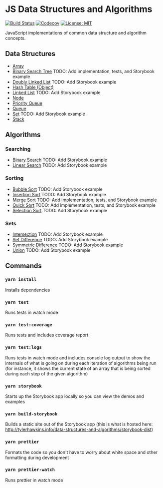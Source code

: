 # JS Data Structures and Algorithms
[![Build Status](https://travis-ci.com/thawkin3/js-data-structures-and-algorithms.svg?branch=master)](https://travis-ci.com/thawkin3/js-data-structures-and-algorithms)
[![Codecov](https://img.shields.io/codecov/c/github/thawkin3/js-data-structures-and-algorithms)](https://codecov.io/gh/thawkin3/js-data-structures-and-algorithms)
[![License: MIT](https://img.shields.io/badge/License-MIT-yellow.svg)](https://opensource.org/licenses/MIT)

JavaScript implementations of common data structure and algorithm concepts.

## Data Structures

- [Array](src/data-structures/array/src/array.js)
- [Binary Search Tree](src/data-structures/binary-search-tree/src/binary-search-tree.js) TODO: Add implementation, tests, and Storybook example
- [Doubly Linked List](src/data-structures/doubly-linked-list/src/doubly-linked-list.js) TODO: Add Storybook example
- [Hash Table (Object)](src/data-structures/hash-table/src/hash-table.js)
- [Linked List](src/data-structures/linked-list/src/linked-list.js) TODO: Add Storybook example
- [Node](src/data-structures/node/src/node.js)
- [Priority Queue](src/data-structures/priority-queue/src/priority-queue.js)
- [Queue](src/data-structures/queue/src/queue.js)
- [Set](src/data-structures/set/src/set.js) TODO: Add Storybook example
- [Stack](src/data-structures/stack/src/stack.js)

## Algorithms

### Searching

- [Binary Search](src/algorithms/search/binary-search/src/binary-search.js) TODO: Add Storybook example
- [Linear Search](src/algorithms/search/linear-search/src/linear-search.js) TODO: Add Storybook example

### Sorting

- [Bubble Sort](src/algorithms/sort/bubble-sort/src/bubble-sort.js) TODO: Add Storybook example
- [Insertion Sort](src/algorithms/sort/insertion-sort/src/insertion-sort.js) TODO: Add Storybook example
- [Merge Sort](src/algorithms/sort/merge-sort/src/merge-sort.js) TODO: Add implementation, tests, and Storybook example
- [Quick Sort](src/algorithms/sort/quick-sort/src/quick-sort.js) TODO: Add implementation, tests, and Storybook example
- [Selection Sort](src/algorithms/sort/selection-sort/src/selection-sort.js) TODO: Add Storybook example

### Sets

- [Intersection](src/algorithms/set/intersection/src/intersection.js) TODO: Add Storybook example
- [Set Difference](src/algorithms/set/set-difference/src/set-difference.js) TODO: Add Storybook example
- [Symmetric Difference](src/algorithms/set/symmetric-difference/src/symmetric-difference.js) TODO: Add Storybook example
- [Union](src/algorithms/set/union/src/union.js) TODO: Add Storybook example

## Commands

### `yarn install`
Installs dependencies

### `yarn test`
Runs tests in watch mode

### `yarn test:coverage`
Runs tests and includes coverage report

### `yarn test:logs`
Runs tests in watch mode and includes console log output to show the internals of what is going on during each iteration of algorithms being run (for instance, it shows the current state of an array that is being sorted during each step of the given algorithm)

### `yarn storybook`
Starts up the Storybook app locally so you can view the demos and examples

### `yarn build-storybook`
Builds a static site out of the Storybook app (this is what is hosted here: http://tylerhawkins.info/data-structures-and-algorithms/storybook-dist)

### `yarn prettier`
Formats the code so you don't have to worry about white space and other formatting during development

### `yarn prettier-watch`
Runs prettier in watch mode
